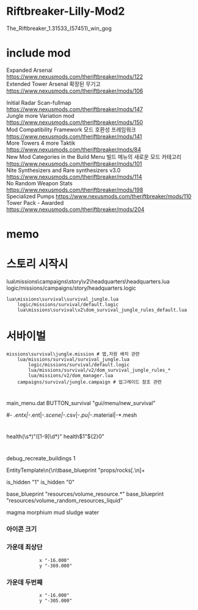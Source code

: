 # Riftbreaker-Lilly-Mod2
 
The_Riftbreaker_1.31533_(57451)_win_gog


# include mod

Expanded Arsenal  
https://www.nexusmods.com/theriftbreaker/mods/122  
Extended Tower Arsenal 확장된 무기고  
https://www.nexusmods.com/theriftbreaker/mods/106  

Initial Radar Scan-fullmap  
https://www.nexusmods.com/theriftbreaker/mods/147  
Jungle more Variation mod  
https://www.nexusmods.com/theriftbreaker/mods/150  
Mod Compatibility Framework 모드 호환성 프레임워크  
https://www.nexusmods.com/theriftbreaker/mods/141  
More Towers 4 more Taktik  
https://www.nexusmods.com/theriftbreaker/mods/84  
New Mod Categories in the Build Menu 빌드 메뉴의 새로운 모드 카테고리  
https://www.nexusmods.com/theriftbreaker/mods/101  
Nite Synthesizers and Rare synthesizers v3.0  
https://www.nexusmods.com/theriftbreaker/mods/114  
No Random Weapon Stats  
https://www.nexusmods.com/theriftbreaker/mods/198  
Specialized Pumps
https://www.nexusmods.com/theriftbreaker/mods/110
Tower Pack - Awarded  
https://www.nexusmods.com/theriftbreaker/mods/204  

# memo

# 스토리 시작시
lua\missions\campaigns\story\v2\headquarters\headquarters.lua
    logic/missions/campaigns/story/headquarters.logic
    
    lua\missions\survival\survival_jungle.lua
        logic/missions/survival/default.logic
        lua\missions\survival\v2\dom_survival_jungle_rules_default.lua
		
# 서바이벌
	missions\survival\jungle.mission # 맵,자원 배치 관련
		lua/missions/survival/survival_jungle.lua
			logic/missions/survival/default.logic
			lua/missions/survival/v2/dom_survival_jungle_rules_*
			lua/missions/v2/dom_manager.lua
		campaigns/survival/jungle.campaign # 업그레이드 참조 관련

#
main_menu.dat
	BUTTON_survival                         "gui/menu/new_survival"


#-
*.entx|-*.ent|-*.scene|-*.csv|-*.pu|-*.material|-*.mesh

#
health(\s*)"([1-9]\d*)"
health$1"${2}0"

#
debug_recreate_buildings 1


EntityTemplate\n{\n\tbase_blueprint "props/rocks[.\n]+

is_hidden "1"
is_hidden "0"

base_blueprint "resources/volume_resource.*"
base_blueprint "resources/volume_random_resources_liquid"


magma
morphium
mud
sludge
water


### 아이콘 크기

### 가운데 최상단 
		        x "-16.000"
		        y "-369.000"
### 가운데 두번째
		        x "-16.000"
		        y "-305.000"